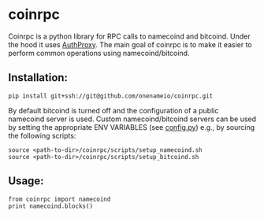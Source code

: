coinrpc
=======

Coinrpc is a python library for RPC calls to namecoind and bitcoind. Under the hood it uses [AuthProxy](https://github.com/jgarzik/python-bitcoinrpc). The main goal of coinrpc is to make it easier to perform common operations using namecoind/bitcoind.  

## Installation:

```
pip install git+ssh://git@github.com/onenameio/coinrpc.git
```

By default bitcoind is turned off and the configuration of a public namecoind server is used. Custom namecoind/bitcoind servers can be used by setting the appropriate ENV VARIABLES (see [config.py](coinrpc/config.py)) e.g., by sourcing the following scripts:

```
source <path-to-dir>/coinrpc/scripts/setup_namecoind.sh 
source <path-to-dir>/coinrpc/scripts/setup_bitcoind.sh
```

## Usage: 

```
from coinrpc import namecoind
print namecoind.blocks()
```
